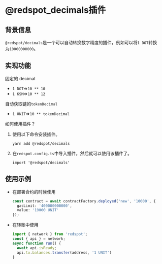 # @redspot_decimals插件

## 背景信息

`@redspot/decimals`是一个可以自动转换数字精度的插件，例如可以将`1 DOT`转换为`10000000000`。

## 实现功能

固定的 decimal

* `1 DOT`=>`10 ** 10`
* `1 KSM`=>`10 ** 12`

自动获取链的`tokenDecimal`

* `1 UNIT`=>`10 ** tokenDecimal`

如何使用插件？

1. 使用以下命令安装插件。
    ```shell
    yarn add @redspot/decimals
    ```

2. 在`redspot.config.ts`中导入插件，然后就可以使用该插件了。
    ```plain
    import '@redspot/decimals'
    ```

## 使用示例

* 在部署合约的时候使用
    ```typescript
    const contract = await contractFactory.deployed('new', '10000', {
      gasLimit: '400000000000',
      value: '10000 UNIT'
    });
    ```

* 在转账中使用
    ```typescript
    import { network } from 'redspot';
    const { api } = network;
    async function run() {
      await api.isReady;
      api.tx.balances.transfer(address, '1 UNIT')
    }
    ```



